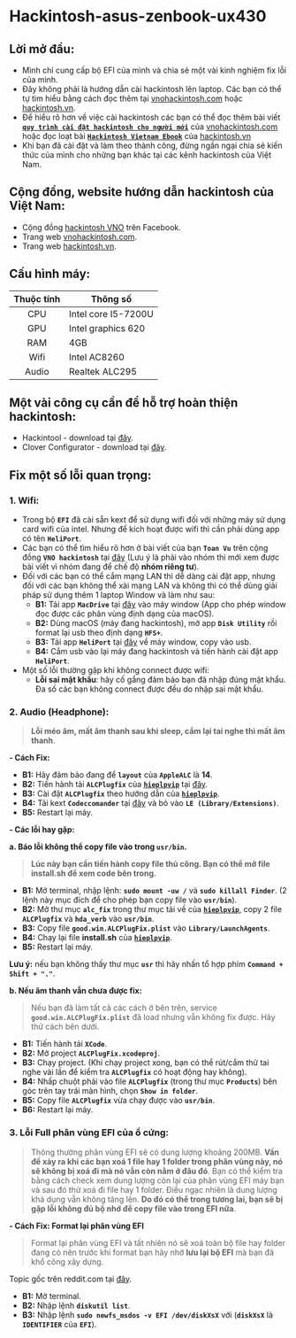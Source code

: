 # Hackintosh-asus-zenbook-ux430

## Lời mở đầu:
- Mình chỉ cung cấp bộ EFI của mình và chia sẻ một vài kinh nghiệm fix lỗi của mình.
- Đây không phải là hướng dẫn cài hackintosh lên laptop. Các bạn có thể tự tìm hiểu bằng cách đọc thêm tại [vnohackintosh.com](https://vnohackintosh.com) hoặc [hackintosh.vn](https://hackintosh.vn).
- Để hiểu rõ hơn về việc cài hackintosh các bạn có thể đọc thêm bài viết [**`quy trình cài đặt hackintosh cho người mới`**](https://vnohackintosh.com/blog/2019/11/12/quy-trinh-cai-dat-hackintosh/) của [vnohackintosh.com](https://vnohackintosh.com) hoặc đọc loạt bài [**`Hackintosh Vietnam Ebook`**](https://hackintosh.vn/hackintosh-guide) của [hackintosh.vn](https://hackintosh.vn)
- Khi bạn đã cài đặt và làm theo thành công, đừng ngần ngại chia sẻ kiến thức của mình cho những bạn khác tại các kênh hackintosh của Việt Nam.

## Cộng đồng, website hướng dẫn hackintosh của Việt Nam:
- Cộng đồng [hackintosh VNO](https://www.facebook.com/groups/vnohackintosh/?epa=SEARCH_BOX) trên Facebook.
- Trang web [vnohackintosh.com](https://vnohackintosh.com).
- Trang web [hackintosh.vn](https://hackintosh.vn).

## Cấu hình máy:

|   Thuộc tính  |       Thông số      |
|:-------------:|---------------------|
|      CPU      | Intel core I5-7200U |
|      GPU      | Intel graphics 620  |
|      RAM      | 4GB                 |
|      Wifi     | Intel AC8260        |
|      Audio    | Realtek ALC295      |

## Một vài công cụ cần để hỗ trợ hoàn thiện hackintosh:
- Hackintool - download tại [đây](https://www.tonymacx86.com/threads/release-hackintool-v3-x-x.254559/).
- Clover Configurator - download tại [đây](https://mackie100projects.altervista.org/download-clover-configurator/).

## Fix một số lỗi quan trọng:
### 1. Wifi:
- Trong bộ **`EFI`** đã cài sẵn kext để sử dụng wifi đối với những máy sử dụng card wifi của intel. Nhưng để kích hoạt được wifi thì cần phải dùng app có tên **`HeliPort`**.
- Các bạn có thể tìm hiểu rõ hơn ở bài viết của bạn **`Toan Vu`** trên cộng đồng **`VNO hackintosh`** tại [đây](https://www.facebook.com/groups/vnohackintosh/permalink/3258675994179296/) (Lưu ý là phải vào nhóm thì mới xem được bài viết vì nhóm đang để chế độ **nhóm riêng tư**).
- Đối với các bạn có thể cắm mạng LAN thì dễ dàng cài đặt app, nhưng đối với các bạn không thể xài mạng LAN và không thì có thể dùng giải pháp sử dụng thêm 1 laptop Window và làm như sau:
    - **B1:** Tải app **`MacDrive`** tại [đây](https://www.macdrive.com) vào máy window (App cho phép window đọc được các phân vùng định dạng của macOS).
    - **B2:** Dùng macOS (máy đang hackintosh), mở app **`Disk Utility`** rồi format lại usb theo định dạng **`HFS+`**.
    - **B3:** Tải app **`HeliPort`** tại [đây](https://github.com/OpenIntelWireless/HeliPort/releases/tag/v1.0.0) về máy window, copy vào usb.
    - **B4:** Cắm usb vào lại máy đang hackintosh và tiến hành cài đặt app **`HeliPort`**.
- Một số lỗi thường gặp khi không connect được wifi:
    - **Lỗi sai mật khẩu**: hãy cố gắng đảm bảo bạn đã nhập đúng mật khẩu. Đa số các bạn không connect được đều do nhập sai mật khẩu.

### 2. Audio (Headphone):
>**Lỗi méo âm, mất âm thanh sau khi sleep, cắm lại tai nghe thì mất âm thanh**.

**- Cách Fix:**
- **B1:** Hãy đảm bảo đang để **`layout`** của **`AppleALC`** là **14**.
- **B2:** Tiến hành tải **`ALCPlugfix`** của [**`hieplpvip`**](https://github.com/hieplpvip) tại [đây](https://github.com/hieplpvip/ALC295PlugFix).
- **B3:** Cài đặt **`ALCPlugfix`** theo hướng dẫn của [**`hieplpvip`**](https://github.com/hieplpvip).
- **B4:** Tải kext **`Codeccomander`** tại [đây](https://bitbucket.org/RehabMan/os-x-eapd-codec-commander/downloads/) và bỏ vào **`LE (Library/Extensions)`**.
- **B5:** Restart lại máy.
    
**- Các lỗi hay gặp:**

**a. Báo lỗi không thể copy file vào trong `usr/bin`.**

>**Lúc này bạn cần tiến hành copy file thủ công. Bạn có thể mở file install.sh để xem code bên trong.**

- **B1:** Mở terminal, nhập lệnh: **`sudo mount -uw /`** và **`sudo killall Finder`**.
    (2 lệnh này mục đích để cho phép bạn copy file vào **`usr/bin`**).
- **B2:** Mở thư mục **`alc_fix`** trong thư mục tải về của [**`hieplpvip`**](https://github.com/hieplpvip), copy 2 file **`ALCPlugfix`** và **`hda_verb`** vào **`usr/bin`**.
- **B3:** Copy file **`good.win.ALCPlugFix.plist`** vào **`Library/LaunchAgents`**.
- **B4:** Chạy lại file **install.sh** của [**`hieplpvip`**](https://github.com/hieplpvip).
- **B5:** Restart lại máy.

**Lưu ý:** nếu bạn không thấy thư mục  **`usr`** thì hãy nhấn tổ hợp phím **`Command + Shift + "."`**.

**b. Nếu âm thanh vẫn chưa được fix:**
>Nếu bạn đã làm tất cả các cách ở bên trên, service **`good.win.ALCPlugFix.plist`** đã load nhưng vẫn không fix được. Hãy thử cách bên dưới.

- **B1:** Tiến hành tải **`XCode`**.
- **B2:** Mở project **`ALCPlugFix.xcodeproj`**.
- **B3:** Chạy project.
(Khi chạy project xong, bạn có thể rút/cắm thử tai nghe vài lần để kiểm tra **`ALCPlugfix`** có hoạt động hay không).
- **B4:** Nhấp chuột phải vào file **`ALCPlugfix`** (trong thư mục **`Products`**) bên góc trên tay trái màn hình, chọn **`Show in folder`**.
- **B5:** Copy file **`ALCPlugfix`** vừa chạy được vào **`usr/bin`**.
- **B6:** Restart lại máy.

### 3. Lỗi Full phân vùng EFI của ổ cứng:

>Thông thường phân vùng EFI sẽ có dung lượng khoảng 200MB. **Vấn đề xảy ra khi các bạn xoá 1 file hay 1 folder trong phân vùng này, nó sẽ không bị xoá đi mà nó vẫn còn nằm ở đâu đó**. Bạn có thể kiểm tra bằng cách check xem dung lượng còn lại của phân vùng EFI máy bạn và sau đó thử xoá đi file hay 1 folder. Điều ngạc nhiên là dung lượng khả dụng vẫn không tăng lên. **Do đó có thể trong tương lai, bạn sẽ bị gặp lỗi không đủ bộ nhớ để copy file vào trong EFI nữa**.

**- Cách Fix: Format lại phân vùng EFI**

>Format lại phân vùng EFI và tất nhiên nó sẽ xoá toàn bộ file hay folder đang có nên trước khi format bạn hãy nhớ **lưu lại bộ EFI** mà bạn đã khổ công xây dựng.

Topic gốc trên reddit.com tại [đây](https://www.reddit.com/r/hackintosh/comments/8rjdg8/efi_partition_full/).

- **B1:** Mở terminal.
- **B2:** Nhập lệnh **`diskutil list`**.
- **B3:** Nhập lệnh **`sudo newfs_msdos -v EFI /dev/diskXsX`** với
(**`diskXsX`** là **`IDENTIFIER`** của **`EFI`**).